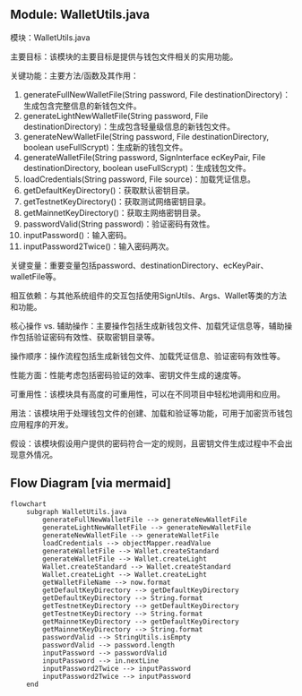 ## Module: WalletUtils.java
模块：WalletUtils.java

主要目标：该模块的主要目标是提供与钱包文件相关的实用功能。

关键功能：主要方法/函数及其作用：
1. generateFullNewWalletFile(String password, File destinationDirectory)：生成包含完整信息的新钱包文件。
2. generateLightNewWalletFile(String password, File destinationDirectory)：生成包含轻量级信息的新钱包文件。
3. generateNewWalletFile(String password, File destinationDirectory, boolean useFullScrypt)：生成新的钱包文件。
4. generateWalletFile(String password, SignInterface ecKeyPair, File destinationDirectory, boolean useFullScrypt)：生成钱包文件。
5. loadCredentials(String password, File source)：加载凭证信息。
6. getDefaultKeyDirectory()：获取默认密钥目录。
7. getTestnetKeyDirectory()：获取测试网络密钥目录。
8. getMainnetKeyDirectory()：获取主网络密钥目录。
9. passwordValid(String password)：验证密码有效性。
10. inputPassword()：输入密码。
11. inputPassword2Twice()：输入密码两次。

关键变量：重要变量包括password、destinationDirectory、ecKeyPair、walletFile等。

相互依赖：与其他系统组件的交互包括使用SignUtils、Args、Wallet等类的方法和功能。

核心操作 vs. 辅助操作：主要操作包括生成新钱包文件、加载凭证信息等，辅助操作包括验证密码有效性、获取密钥目录等。

操作顺序：操作流程包括生成新钱包文件、加载凭证信息、验证密码有效性等。

性能方面：性能考虑包括密码验证的效率、密钥文件生成的速度等。

可重用性：该模块具有高度的可重用性，可以在不同项目中轻松地调用和应用。

用法：该模块用于处理钱包文件的创建、加载和验证等功能，可用于加密货币钱包应用程序的开发。

假设：该模块假设用户提供的密码符合一定的规则，且密钥文件生成过程中不会出现意外情况。
## Flow Diagram [via mermaid]
```mermaid
flowchart
    subgraph WalletUtils.java
        generateFullNewWalletFile --> generateNewWalletFile
        generateLightNewWalletFile --> generateNewWalletFile
        generateNewWalletFile --> generateWalletFile
        loadCredentials --> objectMapper.readValue
        generateWalletFile --> Wallet.createStandard
        generateWalletFile --> Wallet.createLight
        Wallet.createStandard --> Wallet.createStandard
        Wallet.createLight --> Wallet.createLight
        getWalletFileName --> now.format
        getDefaultKeyDirectory --> getDefaultKeyDirectory
        getDefaultKeyDirectory --> String.format
        getTestnetKeyDirectory --> getDefaultKeyDirectory
        getTestnetKeyDirectory --> String.format
        getMainnetKeyDirectory --> getDefaultKeyDirectory
        getMainnetKeyDirectory --> String.format
        passwordValid --> StringUtils.isEmpty
        passwordValid --> password.length
        inputPassword --> passwordValid
        inputPassword --> in.nextLine
        inputPassword2Twice --> inputPassword
        inputPassword2Twice --> inputPassword
    end
```
